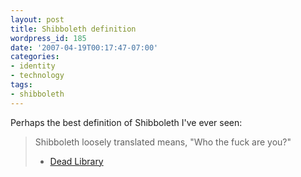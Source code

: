 ```yaml
---
layout: post
title: Shibboleth definition
wordpress_id: 185
date: '2007-04-19T00:17:47-07:00'
categories:
- identity
- technology
tags:
- shibboleth
---
```

Perhaps the best definition of Shibboleth I've ever seen:

> Shibboleth loosely translated means, "Who the fuck are you?"  
> - [Dead Library][]

[Dead Library]: http://vkwn.com/deadlibrary/2007/03/27/goodbye-athens-hello-shibboleth-and-federated-access-management/
